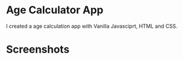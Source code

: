 
# Age Calculator App

I created a age calculation app with Vanilla Javasciprt, HTML and CSS.


# Screenshots
